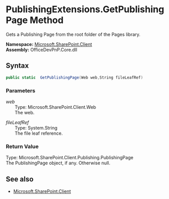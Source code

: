 # PublishingExtensions.GetPublishingPage Method  
Gets a Publishing Page from the root folder of the Pages library.  

**Namespace:** [Microsoft.SharePoint.Client](Microsoft.SharePoint.Client.md)  
**Assembly:** OfficeDevPnP.Core.dll  
## Syntax
```C#
public static  GetPublishingPage(Web web,String fileLeafRef)
```
### Parameters
*web*  
&emsp;&emsp;Type: Microsoft.SharePoint.Client.Web  
&emsp;&emsp;The web.  
  
*fileLeafRef*  
&emsp;&emsp;Type: System.String  
&emsp;&emsp;The file leaf reference.  
  
### Return Value
Type: Microsoft.SharePoint.Client.Publishing.PublishingPage  
The PublishingPage object, if any. Otherwise null.

## See also
- [Microsoft.SharePoint.Client](Microsoft.SharePoint.Client.md)
